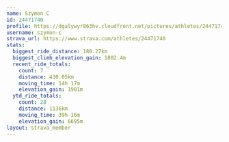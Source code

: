 ```yaml
---
name: Szymon C
id: 24471740
profile: https://dgalywyr863hv.cloudfront.net/pictures/athletes/24471740/7213253/3/large.jpg
username: szymon-c
strava_url: https://www.strava.com/athletes/24471740
stats:
  biggest_ride_distance: 180.27km
  biggest_climb_elevation_gain: 1802.4m
  recent_ride_totals:
    count: 7
    distance: 430.05km
    moving_time: 14h 17m
    elevation_gain: 1901m
  ytd_ride_totals:
    count: 28
    distance: 1136km
    moving_time: 39h 16m
    elevation_gain: 6695m
layout: strava_member
--- 
```

